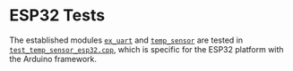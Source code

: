 # ESP32 Tests

The established modules [`ex_uart`](../../lib/ex_uart/) and [`temp_sensor`](../../lib/temp_sensor/) are tested in [`test_temp_sensor_esp32.cpp`](test_temp_sensor_esp32.cpp), which is specific for the ESP32 platform with the Arduino framework.